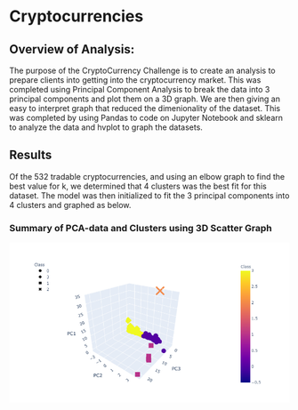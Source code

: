 # Cryptocurrencies

## Overview of Analysis:
The purpose of the CryptoCurrency Challenge is to create an analysis to prepare clients into getting into the cryptocurrency market. This was completed using Principal Component Analysis to break the data into 3 principal components and plot them on a 3D graph. We are then giving an easy to interpret graph that reduced the dimenionality of the dataset. This was completed by using Pandas to code on Jupyter Notebook and sklearn to analyze the data and hvplot to graph the datasets. 


## Results

Of the 532 tradable cryptocurrencies, and using an elbow graph to find the best value for k, we determined that 4 clusters was the best fit for this dataset. The model was then initialized to fit the 3 principal components into 4 clusters and graphed as below.

### Summary of PCA-data and Clusters using 3D Scatter Graph
![Image](images/graph.PNG)
